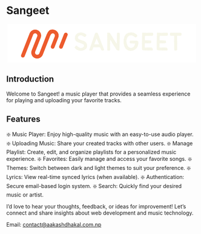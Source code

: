 # Sangeet

<p align="center">
    <picture>
        <source media="(prefers-color-scheme: dark)" srcset="public\images\logo-title-side-dark.png">
        <source media="(prefers-color-scheme: light)" srcset="public\images\logo-title-side.png">
        <img src="public\images\logo-title-side-dark.png" alt="Sangeet Logo" >
    </picture>
</p>

## Introduction

Welcome to Sangeet! a music player that provides a seamless experience for
playing and uploading your favorite tracks.

## Features

❇️ Music Player: Enjoy high-quality music with an easy-to-use audio player. ❇️
Uploading Music: Share your created tracks with other users. ❇️ Manage Playlist:
Create, edit, and organize playlists for a personalized music experience. ❇️
Favorites: Easily manage and access your favorite songs. ❇️ Themes: Switch
between dark and light themes to suit your preference. ❇️ Lyrics: View real-time
synced lyrics (when available). ❇️ Authentication: Secure email-based login
system. ❇️ Search: Quickly find your desired music or artist.

I’d love to hear your thoughts, feedback, or ideas for improvement! Let’s
connect and share insights about web development and music technology.

Email: contact@aakashdhakal.com.np

```

```
